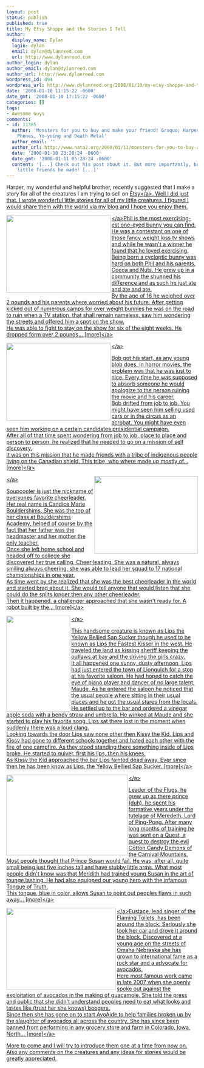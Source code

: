 ```yaml
---
layout: post
status: publish
published: true
title: My Etsy Shoppe and the Stories I Tell
author:
  display_name: Dylan
  login: dylan
  email: dylan@dylanreed.com
  url: http://www.dylanreed.com
author_login: dylan
author_email: dylan@dylanreed.com
author_url: http://www.dylanreed.com
wordpress_id: 494
wordpress_url: http://www.dylanreed.org/2008/01/10/my-etsy-shoppe-and-the-stories-i-tell/
date: '2008-01-10 11:15:22 -0600'
date_gmt: '2008-01-10 17:15:22 -0600'
categories: []
tags:
- Awesome Guys
comments:
- id: 11385
  author: 'Monsters for you to buy and make your friend! &raquo; Harper Reed: Tech,
    Phones, Yo-yoing and Death Metal'
  author_email: ''
  author_url: http://www.nata2.org/2008/01/11/monsters-for-you-to-buy-and-make-your-friend/
  date: '2008-01-10 23:28:24 -0600'
  date_gmt: '2008-01-11 05:28:24 -0600'
  content: '[...] Check out his post about it. But more importantly, buy some of the
    little friends he made! [...]'
---
```

<p>Harper, my wonderful and helpful brother, recently suggested that I make a story for all of the creatures I am trying to sell on <a href="http:&#47;&#47;awesomeguy.etsy.com" target="_blank">Etsy<&#47;a>. Well I did just that. I wrote wonderful little stories for all of my little creatures. I figured I would share them with the world via my blog and I hope you enjoy them.</p>
<p><a href="http:&#47;&#47;www.etsy.com&#47;view_listing.php?listing_id=8694149" target="_blank"><img src="http:&#47;&#47;images.etsy.com&#47;all_images&#47;6&#47;659&#47;80b&#47;il_430xN.16700199.jpg" align="left" height="205" width="274" &#47;><&#47;a>Phil is the most exercising-est one-eyed bunny you can find. He was a contestant on one of those fancy weight loss tv shows and while he wasn't a winner he found that he loved exercising. Being born a cycloptic bunny was hard on both Phil and his parents, Cocoa and Nuts. He grew up in a community the shunned his difference and as such he just ate and ate and ate.<br />
By the age of 16 he weighed over 2 pounds and his parents where worried about his future. After getting kicked out of numerous camps for over weight bunnies he was on the road to ruin when a TV station, that shall remain nameless, saw him wondering the streets and offered him a spot on the show.<br />
He was able to fight to stay on the show for six of the eight weeks. He dropped form over 2 pounds... <a href="http:&#47;&#47;www.etsy.com&#47;view_listing.php?listing_id=8694149" target="_blank">[more]<&#47;a></p>
<p><a href="http:&#47;&#47;www.etsy.com&#47;view_listing.php?listing_id=8694266" target="_blank"><img src="http:&#47;&#47;images.etsy.com&#47;all_images&#47;b&#47;bf2&#47;8d0&#47;il_430xN.16700511.jpg" align="left" height="205" width="274" &#47;><&#47;a></p>
<p>Bob got his start, as any young blob does, in horror movies, the problem was that he was just to nice. Every time he was supposed to absorb someone he would apologize to the person ruining the movie and his career.<br />
Bob drifted from job to job. You might have seen him selling used cars or in the circus as an acrobat. You might have even seen him working on a certain candidates presidential campaign.<br />
After all of that time spent wondering from job to job, place to place and person to person, he realized that he needed to go on a mission of self discovery.<br />
It was on this mission that he made friends with a tribe of indigenous people living on the Canadian shield. This tribe, who where made up mostly of... <a href="http:&#47;&#47;www.etsy.com&#47;view_listing.php?listing_id=8694266" target="_blank">[more]<&#47;a></p>
<p><a href="http:&#47;&#47;www.etsy.com&#47;view_listing.php?listing_id=8786404" target="_blank"><img src="http:&#47;&#47;images.etsy.com&#47;all_images&#47;d&#47;dfa&#47;a01&#47;il_430xN.16997936.jpg" align="right" height="204" width="272" &#47;><&#47;a></p>
<p>Soupcooler is just the nickname of everyones favorite cheerleader. Her real name is Candice Marie Bouldershims. She was the top of her class at Bouldershims Academy, helped of course by the fact that her father was the headmaster and her mother the only teacher.<br />
Once she left home school and headed off to college she discovered her true calling, Cheer leading. She was a natural, always smiling always cheering, she was able to lead her squad to 17 national championships in one year.<br />
As time went by she realized that she was the best cheerleader in the world and started brag about it. She would tell anyone that would listen that she could do the splits longer then any other cheerleader.<br />
Then it happened, a challenger approached that she wasn't ready for. A robot built by the... <a href="http:&#47;&#47;www.etsy.com&#47;view_listing.php?listing_id=8786404" target="_blank">[more]<&#47;a></p>
<p><a href="http:&#47;&#47;www.etsy.com&#47;view_listing.php?listing_id=8827593" target="_blank"><img src="http:&#47;&#47;images.etsy.com&#47;all_images&#47;9&#47;982&#47;961&#47;il_430xN.17134145.jpg" align="left" height="252" width="168" &#47;><&#47;a></p>
<p>This handsome creature is known as Lips the Yellow Bellied Sap Sucker though he used to be known as Lips the Fastest Kisser in the west. He traveled the land as kissing sheriff keeping the outlaws at bay and the driving the girls crazy.<br />
It all happened one sunny, dusty afternoon, Lips had just entered the town of Liongulch for a stop at his favorite saloon. He had hoped to catch the eye of piano player and dancer of no large talent, Maude. As he entered the saloon he noticed that the usual people where sitting in their usual places and he got the usual stares from the locals.<br />
He settled up to the bar and ordered a vinegar apple soda with a bendy straw and umbrella. He winked at Maude and she started to play his favorite song. Lips sat there lost in the moment when suddenly there was a loud clang.<br />
Looking towards the door Lips saw none other then Kissy the Kid. Lips and Kissy had gone to different schools together and hated each other with the fire of one campfire. As they stood standing there something inside of Lips broke. He started to quiver, first his lips, then his knees.<br />
As Kissy the Kid approached the bar Lips fainted dead away. Ever since then he has been know as Lips, the Yellow Bellied Sap Sucker. <a href="http:&#47;&#47;www.etsy.com&#47;view_listing.php?listing_id=8827593" target="_blank">[more]<&#47;a></p>
<p><a href="http:&#47;&#47;www.etsy.com&#47;view_listing.php?listing_id=8838330" target="_blank"><img src="http:&#47;&#47;images.etsy.com&#47;all_images&#47;3&#47;368&#47;88c&#47;il_430xN.17169740.jpg" align="left" height="212" width="319" &#47;><&#47;a></p>
<p>Leader of the Flugs, he grew up as there prince (duh), he spent his formative years under the tutelage of Meredeth, Lord of Ping-Pong. After many long months of training he was sent on a Quest, a quest to destroy the evil Cotton Candy Demons of the Carnival Mountains.<br />
Most people thought that Prince Susan would fail. He was, after all, quite small being just five inches tall and have stubby little arms. What most people didn't know was that Meridith had trained young Susan in the art of tounge lashing. He had also equipped our young hero with the infamous Tongue of Truth.<br />
This tongue, blue in color, allows Susan to point out peoples flaws in such away... <a href="http:&#47;&#47;www.etsy.com&#47;view_listing.php?listing_id=8838330" target="_blank">[more]<&#47;a></p>
<p><a href="http:&#47;&#47;www.etsy.com&#47;view_listing.php?listing_id=8710342" target="_blank"><img src="http:&#47;&#47;images.etsy.com&#47;all_images&#47;7&#47;7fb&#47;c94&#47;il_430xN.16753556.jpg" align="left" height="216" width="288" &#47;><&#47;a>Eustace, lead singer of the Flaming Toilets, has been around the block. Seriously she took her car and drove it around the block. Discovered at a young age on the streets of Omaha Nebraska she has grown to international fame as a rock star and a advocate for avocados.<br />
Here most famous work came in late 2007 when she openly spoke out against the exploitation of avocados in the making of guacamole. She told the press and public that she didn't understand peoples need to eat what looks and tastes like (trust her she knows) boogers.<br />
Since then she has gone on to start AvoAide to help families broken up by the slaughter of avocados all across the country. She has since been banned from performing in any grocery store and farm in Colorado, Iowa, North... <a href="http:&#47;&#47;www.etsy.com&#47;view_listing.php?listing_id=8710342" target="_blank">[more]<&#47;a></p>
<p>More to come and I will try to introduce them one at a time from now on. Also any comments on the creatures and any ideas for stories would be greatly appreciated.</p>
